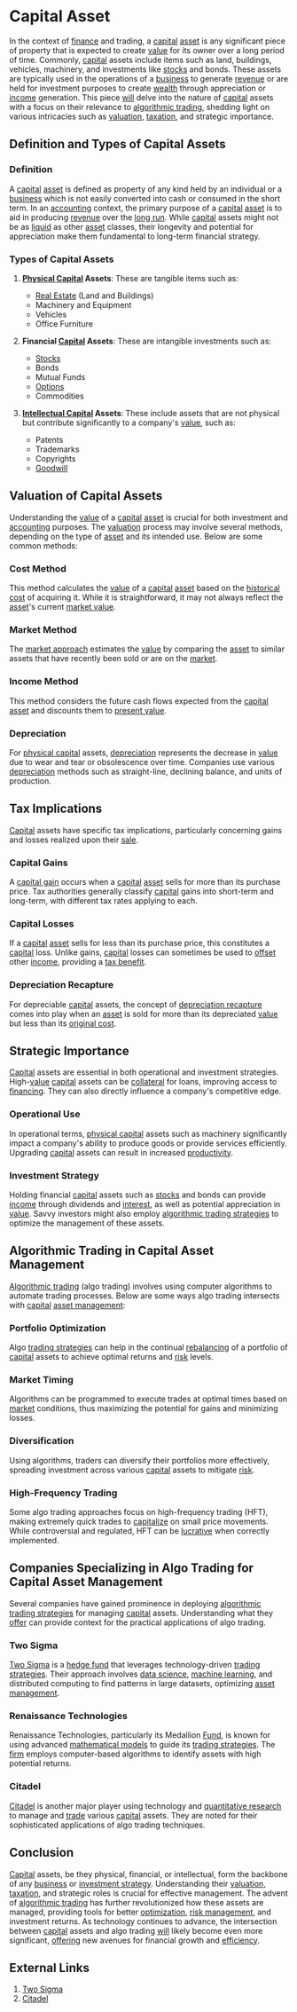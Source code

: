 # Capital Asset

In the context of [finance](../f/finance.md) and trading, a [capital](../c/capital.md) [asset](../a/asset.md) is any significant piece of property that is expected to create [value](../v/value.md) for its owner over a long period of time. Commonly, [capital](../c/capital.md) assets include items such as land, buildings, vehicles, machinery, and investments like [stocks](../s/stock.md) and bonds. These assets are typically used in the operations of a [business](../b/business.md) to generate [revenue](../r/revenue.md) or are held for investment purposes to create [wealth](../w/wealth.md) through appreciation or [income](../i/income.md) generation. This piece [will](../w/will.md) delve into the nature of [capital](../c/capital.md) assets with a focus on their relevance to [algorithmic trading](../a/accountability.md), shedding light on various intricacies such as [valuation](../v/valuation.md), [taxation](../t/taxation.md), and strategic importance.

## Definition and Types of Capital Assets

### Definition
A [capital](../c/capital.md) [asset](../a/asset.md) is defined as property of any kind held by an individual or a [business](../b/business.md) which is not easily converted into cash or consumed in the short term. In an [accounting](../a/accounting.md) context, the primary purpose of a [capital](../c/capital.md) [asset](../a/asset.md) is to aid in producing [revenue](../r/revenue.md) over the [long run](../l/long_run.md). While [capital](../c/capital.md) assets might not be as [liquid](../l/liquid.md) as other [asset](../a/asset.md) classes, their longevity and potential for appreciation make them fundamental to long-term financial strategy.

### Types of Capital Assets
1. **[Physical Capital](../p/physical_capital.md) Assets**: These are tangible items such as:
   - [Real Estate](../r/real_estate.md) (Land and Buildings)
   - Machinery and Equipment
   - Vehicles
   - Office Furniture
   
2. **Financial [Capital](../c/capital.md) Assets**: These are intangible investments such as:
   - [Stocks](../s/stock.md)
   - Bonds
   - Mutual Funds
   - [Options](../o/options.md)
   - Commodities
   
3. **[Intellectual Capital](../i/intellectual_capital.md) Assets**: These include assets that are not physical but contribute significantly to a company's [value](../v/value.md), such as:
   - Patents
   - Trademarks
   - Copyrights
   - [Goodwill](../g/goodwill.md)
   
## Valuation of Capital Assets

Understanding the [value](../v/value.md) of a [capital](../c/capital.md) [asset](../a/asset.md) is crucial for both investment and [accounting](../a/accounting.md) purposes. The [valuation](../v/valuation.md) process may involve several methods, depending on the type of [asset](../a/asset.md) and its intended use. Below are some common methods:

### Cost Method
This method calculates the [value](../v/value.md) of a [capital](../c/capital.md) [asset](../a/asset.md) based on the [historical cost](../h/historical_cost.md) of acquiring it. While it is straightforward, it may not always reflect the [asset](../a/asset.md)'s current [market value](../m/market_value.md).

### Market Method
The [market approach](../m/market_approach.md) estimates the [value](../v/value.md) by comparing the [asset](../a/asset.md) to similar assets that have recently been sold or are on the [market](../m/market.md).

### Income Method
This method considers the future cash flows expected from the [capital](../c/capital.md) [asset](../a/asset.md) and discounts them to [present value](../p/present_value.md).

### Depreciation
For [physical capital](../p/physical_capital.md) assets, [depreciation](../d/depreciation.md) represents the decrease in [value](../v/value.md) due to wear and tear or obsolescence over time. Companies use various [depreciation](../d/depreciation.md) methods such as straight-line, declining balance, and units of production.

## Tax Implications

[Capital](../c/capital.md) assets have specific tax implications, particularly concerning gains and losses realized upon their [sale](../s/sale.md). 

### Capital Gains
A [capital gain](../c/capital_gain.md) occurs when a [capital](../c/capital.md) [asset](../a/asset.md) sells for more than its purchase price. Tax authorities generally classify [capital](../c/capital.md) gains into short-term and long-term, with different tax rates applying to each. 

### Capital Losses
If a [capital](../c/capital.md) [asset](../a/asset.md) sells for less than its purchase price, this constitutes a [capital](../c/capital.md) loss. Unlike gains, [capital](../c/capital.md) losses can sometimes be used to [offset](../o/offset.md) other [income](../i/income.md), providing a [tax benefit](../t/tax_benefit.md).

### Depreciation Recapture
For depreciable [capital](../c/capital.md) assets, the concept of [depreciation recapture](../d/depreciation_recapture.md) comes into play when an [asset](../a/asset.md) is sold for more than its depreciated [value](../v/value.md) but less than its [original cost](../o/original_cost.md).

## Strategic Importance

[Capital](../c/capital.md) assets are essential in both operational and investment strategies. High-[value](../v/value.md) [capital](../c/capital.md) assets can be [collateral](../c/collateral.md) for loans, improving access to [financing](../f/financing.md). They can also directly influence a company's competitive edge.

### Operational Use
In operational terms, [physical capital](../p/physical_capital.md) assets such as machinery significantly impact a company's ability to produce goods or provide services efficiently. Upgrading [capital](../c/capital.md) assets can result in increased [productivity](../p/productivity.md).

### Investment Strategy
Holding financial [capital](../c/capital.md) assets such as [stocks](../s/stock.md) and bonds can provide [income](../i/income.md) through dividends and [interest](../i/interest.md), as well as potential appreciation in [value](../v/value.md). Savvy investors might also employ [algorithmic trading strategies](../a/algorithmic_trading_strategies.md) to optimize the management of these assets.

## Algorithmic Trading in Capital Asset Management

[Algorithmic trading](../a/accountability.md) (algo trading) involves using computer algorithms to automate trading processes. Below are some ways algo trading intersects with [capital](../c/capital.md) [asset management](../a/asset_management.md):

### Portfolio Optimization
Algo [trading strategies](../t/trading_strategies.md) can help in the continual [rebalancing](../r/rebalancing.md) of a portfolio of [capital](../c/capital.md) assets to achieve optimal returns and [risk](../r/risk.md) levels.

### Market Timing
Algorithms can be programmed to execute trades at optimal times based on [market](../m/market.md) conditions, thus maximizing the potential for gains and minimizing losses.

### Diversification
Using algorithms, traders can diversify their portfolios more effectively, spreading investment across various [capital](../c/capital.md) assets to mitigate [risk](../r/risk.md).

### High-Frequency Trading
Some algo trading approaches focus on high-frequency trading (HFT), making extremely quick trades to [capitalize](../c/capitalize.md) on small price movements. While controversial and regulated, HFT can be [lucrative](../l/lucrative.md) when correctly implemented.

## Companies Specializing in Algo Trading for Capital Asset Management

Several companies have gained prominence in deploying [algorithmic trading strategies](../a/algorithmic_trading_strategies.md) for managing [capital](../c/capital.md) assets. Understanding what they [offer](../o/offer.md) can provide context for the practical applications of algo trading.

### Two Sigma
[Two Sigma](https://www.twosigma.com/) is a [hedge fund](../h/hedge_fund.md) that leverages technology-driven [trading strategies](../t/trading_strategies.md). Their approach involves [data science](../d/data_science_in_trading.md), [machine learning](../m/machine_learning.md), and distributed computing to find patterns in large datasets, optimizing [asset management](../a/asset_management.md).

### Renaissance Technologies
Renaissance Technologies, particularly its Medallion [Fund](../f/fund.md), is known for using advanced [mathematical models](../m/mathematical_models_in_trading.md) to guide its [trading strategies](../t/trading_strategies.md). The [firm](../f/firm.md) employs computer-based algorithms to identify assets with high potential returns.

### Citadel
[Citadel](https://www.citadel.com/) is another major player using technology and [quantitative research](../q/quantitative_research.md) to manage and [trade](../t/trade.md) various [capital](../c/capital.md) assets. They are noted for their sophisticated applications of algo trading techniques.

## Conclusion

[Capital](../c/capital.md) assets, be they physical, financial, or intellectual, form the backbone of any [business](../b/business.md) or [investment strategy](../i/investment_strategy.md). Understanding their [valuation](../v/valuation.md), [taxation](../t/taxation.md), and strategic roles is crucial for effective management. The advent of [algorithmic trading](../a/accountability.md) has further revolutionized how these assets are managed, providing tools for better [optimization](../o/optimization.md), [risk management](../r/risk_management.md), and investment returns. As technology continues to advance, the intersection between [capital](../c/capital.md) assets and algo trading [will](../w/will.md) likely become even more significant, [offering](../o/offering.md) new avenues for financial growth and [efficiency](../e/efficiency.md).

## External Links

1. [Two Sigma](https://www.twosigma.com/)
2. [Citadel](https://www.citadel.com/)